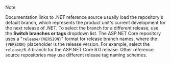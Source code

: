 ---
---
> [!NOTE]
> Documentation links to .NET reference source usually load the repository's default branch, which represents the product unit's current development for the next release of .NET. To select the branch for a different release, use the **Switch branches or tags** dropdown list. The ASP.NET Core repository uses a "`release/{VERSION}`" format for release branch names, where the `{VERSION}` placeholder is the release version. For example, select the `release/6.0` branch for the ASP.NET Core 6.0 release. Other reference source repositories may use different release tag naming schemes.

